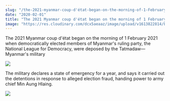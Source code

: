 ```yaml
---
slug: "/the-2021-myanmar-coup-d'état-began-on-the-morning-of-1-February-2021"
date: "2020-02-01"
title: "The 2021 Myanmar coup d'état began on the morning of 1 February 2021"
image: "https://res.cloudinary.com/dcx5aeaaz/image/upload/v1613822814/blog/myanmar-news/IMG_9971_s2ygsg.jpg"
---
```


The 2021 Myanmar coup d'état began on the morning of 1 February 2021 when democratically elected members of Myanmar's ruling party, the National League for Democracy, were deposed by the Tatmadaw—Myanmar's military

<img src="https://res.cloudinary.com/dcx5aeaaz/image/upload/v1613822789/blog/myanmar-news/IMG_0058_fd7hgs.jpg" />

The military declares a state of emergency for a year, and says it carried out the detentions in response to alleged election fraud, handing power to army chief Min Aung Hlaing.

<img src="https://res.cloudinary.com/dcx5aeaaz/image/upload/v1613822814/blog/myanmar-news/IMG_9971_s2ygsg.jpg" />